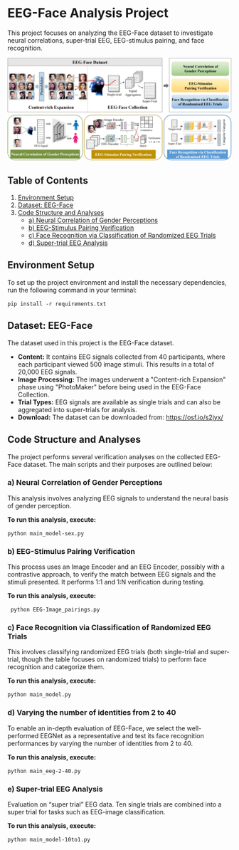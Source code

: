 # EEG-Face Analysis Project

This project focuses on analyzing the EEG-Face dataset to investigate neural correlations, super-trial EEG, EEG-stimulus pairing, and face recognition.

![fig1](fig1.png)

## Table of Contents

1. [Environment Setup](#environment-setup)
2. [Dataset: EEG-Face](#dataset-eeg-face)
3. [Code Structure and Analyses](#code-structure-and-analyses)
   - [a) Neural Correlation of Gender Perceptions](#a-neural-correlation-of-gender-perceptions)
   - [b) EEG-Stimulus Pairing Verification](#b-eeg-stimulus-pairing-verification)
   - [c) Face Recognition via Classification of Randomized EEG Trials](#c-face-recognition-via-classification-of-randomized-eeg-trials)
   - [d) Super-trial EEG Analysis](#d-super-trial-eeg-analysis)

## Environment Setup

To set up the project environment and install the necessary dependencies, run the following command in your terminal:

```
pip install -r requirements.txt
```

## Dataset: EEG-Face

The dataset used in this project is the EEG-Face dataset.

- **Content:** It contains EEG signals collected from 40 participants, where each participant viewed 500 image stimuli. This results in a total of 20,000 EEG signals.
- **Image Processing:** The images underwent a "Content-rich Expansion" phase using "PhotoMaker" before being used in the EEG-Face Collection.
- **Trial Types:** EEG signals are available as single trials and can also be aggregated into super-trials for analysis.
- **Download:** The dataset can be downloaded from: https://osf.io/s2jyx/

## Code Structure and Analyses

The project performs several verification analyses on the collected EEG-Face dataset. The main scripts and their purposes are outlined below:

### a) Neural Correlation of Gender Perceptions

This analysis involves analyzing EEG signals to understand the neural basis of gender perception.

**To run this analysis, execute:**

```
python main_model-sex.py
```

### b) EEG-Stimulus Pairing Verification

This process uses an Image Encoder and an EEG Encoder, possibly with a contrastive approach, to verify the match between EEG signals and the stimuli presented. It performs 1:1 and 1:N verification during testing.

**To run this analysis, execute:**

```
 python EEG-Image_pairings.py 
```

### c) Face Recognition via Classification of Randomized EEG Trials

This involves classifying randomized EEG trials (both single-trial and super-trial, though the table focuses on randomized trials) to perform face recognition and categorize them.

**To run this analysis, execute:**

```
python main_model.py
```

### d) Varying the number of identities from 2 to 40

To enable an in-depth evaluation of EEG-Face, we select the well-performed EEGNet as a representative and test its face recognition performances by varying the number of identities from 2 to 40.

**To run this analysis, execute:**

```
python main_eeg-2-40.py
```

### e) Super-trial EEG Analysis

Evaluation on “super trial” EEG data. Ten single trials are combined into a super trial for tasks such as EEG-image classification.

**To run this analysis, execute:**

```
python main_model-10to1.py
```
